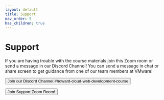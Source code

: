 ```yaml
---
layout: default
title: Support
nav_order: 5
has_children: true
---
```

# Support 

If you are having trouble with the course materials join this Zoom room or send a message in our Discord Channel! You can send a message in chat or share screen to get guidance from one of our team members at VMware!

<a href = "https://discord.gg/dBpHwYwsXf" target = "_blank"><button class = "btn" type = "button" name = "button"> Join our Discord Channel #howard-cloud-web-development-course</button></a>

<a href = "#" target = "_blank"><button class = "btn" type = "button" name = "button"> Join Support Zoom Room!</button></a>

